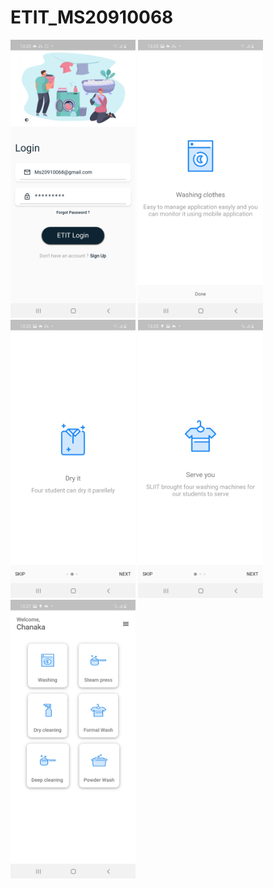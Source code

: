 # ETIT_MS20910068

<img src="Screenshot_20210506-132537.jpg" alt="drawing" width="200"/>
<img src="Screenshot_20210506-132548.jpg" alt="drawing" width="200"/>
<img src="Screenshot_20210506-132554.jpg" alt="drawing" width="200"/>
<img src="Screenshot_20210506-132557.jpg" alt="drawing" width="200"/>
<img src="Screenshot_20210506-132732.jpg" alt="drawing" width="200"/>
 
